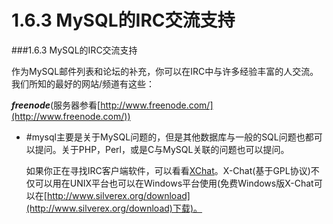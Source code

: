 # 1.6.3 MySQL的IRC交流支持

###1.6.3 MySQL的IRC交流支持

  作为MySQL邮件列表和论坛的补充，你可以在IRC中与许多经验丰富的人交流。我们所知的最好的网站/频道有这些：
  
  ***freenode***(服务器参看[http://www.freenode.com/](http://www.freenode.com/))
  
  + \#mysql主要是关于MySQL问题的，但是其他数据库与一般的SQL问题也都可以提问。关于PHP，Perl，或是C与MySQL关联的问题也可以提问。
  
    如果你正在寻找IRC客户端软件，可以看看[XChat](http://www.xchat.org)。X-Chat(基于GPL协议)不仅可以用在UNIX平台也可以在Windows平台使用(免费Windows版X-Chat可以在[http://www.silverex.org/download](http://www.silverex.org/download)下载)。
  
  